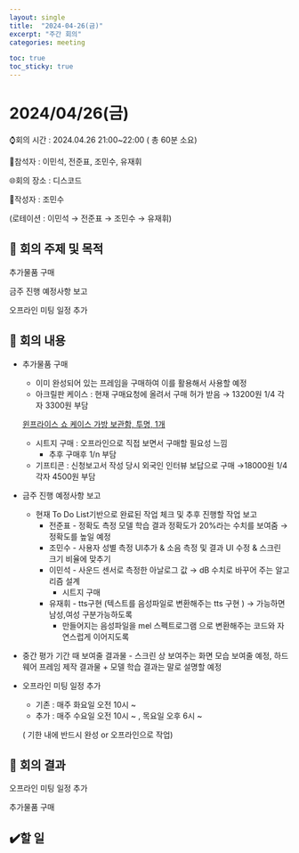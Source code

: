 ```yaml
---
layout: single
title:  "2024-04-26(금)"
excerpt: "주간 회의"
categories: meeting

toc: true
toc_sticky: true
---
```


# 2024/04/26(금)

⌚회의 시간 : 2024.04.26 21:00~22:00 ( 총 60분 소요)

👤참석자 : 이민석, 전준표, 조민수, 유재휘

🌐회의 장소 : 디스코드

📝작성자 : 조민수

(로테이션 : 이민석 → 전준표 → 조민수 → 유재휘)

## 🔳 **회의 주제 및 목적**

추가물품 구매

금주 진행 예정사항 보고

오프라인 미팅 일정 추가 

## 🔳 **회의 내용**

- 추가물품 구매
    - 이미 완성되어 있는 프레임을 구매하여 이를 활용해서 사용할 예정
    - 아크릴판 케이스 : 현재 구매요청에 올려서 구매 허가 받음 → 13200원 1/4 각자 3300원 부담
    
    [윈프라이스 쇼 케이스 가방 보관함, 투명, 1개](https://www.coupang.com/vp/products/7072519650?itemId=17567703361&vendorItemId=84734471865&q=아크릴+케이스&itemsCount=36&searchId=b605183f20d0422e80c76ef445c8ff35&rank=2&isAddedCart=)
    
    - 시트지 구매 : 오프라인으로 직접 보면서 구매할 필요성 느낌
        - 추후 구매후 1/n 부담
    - 기프티콘 : 신청보고서 작성 당시 외국인 인터뷰 보답으로 구매 →18000원 1/4 각자 4500원 부담
- 금주 진행 예정사항 보고
    - 현재 To Do List기반으로 완료된 작업 체크 및 추후 진행할 작업 보고
        - 전준표 - 정확도 측정 모델 학습 결과 정확도가 20%라는 수치를 보여줌 → 정확도를 높일 예정
        - 조민수 - 사용자 성별 측정 UI추가 & 소음 측정 및 결과 UI 수정 & 스크린 크기 비율에 맞추기
        - 이민석 - 사운드 센서로 측정한 아날로그 값 → dB 수치로 바꾸어 주는 알고리즘 설계
            - 시트지 구매
        - 유재휘 - tts구현 (텍스트를 음성파일로 변환해주는 tts 구현 ) → 가능하면 남성,여성 구분가능하도록
            - 만들어지는 음성파일을 mel 스펙트로그램 으로 변환해주는 코드와 자연스럽게 이어지도록
- 중간 평가 기간 때 보여줄 결과물 - 스크린 상 보여주는 화면 모습 보여줄 예정, 하드웨어 프레임 제작 결과물 + 모델 학습 결과는 말로 설명할 예정
- 오프라인 미팅 일정 추가
    - 기존 : 매주 화요일 오전 10시 ~
    - 추가 : 매주 수요일 오전 10시 ~ , 목요일 오후 6시 ~
    
    ( 기한 내에 반드시 완성 or 오프라인으로 작업)
    

## 🔳 **회의 결과**

오프라인 미팅 일정 추가

추가물품 구매

## ✔️할 일
